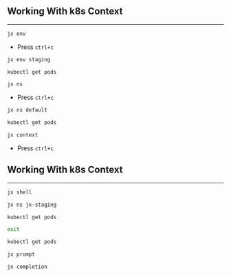 ## Working With k8s Context

---

```bash
jx env
```

* Press `ctrl+c`

```bash
jx env staging

kubectl get pods

jx ns
```

* Press `ctrl+c`

```bash
jx ns default

kubectl get pods

jx context
```

* Press `ctrl+c`


## Working With k8s Context

---

```bash
jx shell

jx ns jx-staging

kubectl get pods

exit

kubectl get pods

jx prompt

jx completion
```
